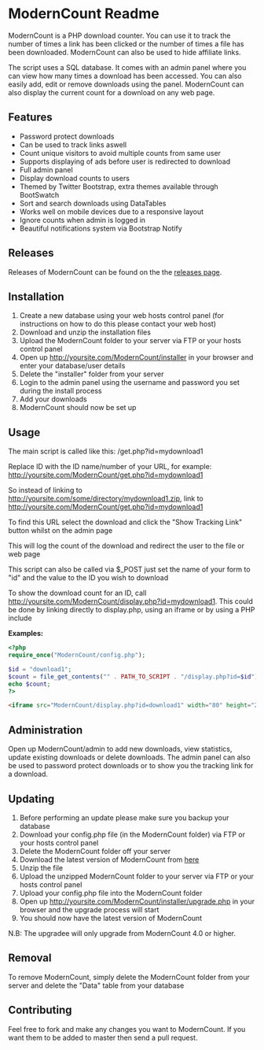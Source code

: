 ModernCount Readme
==================

ModernCount is a PHP download counter. You can use it to track the number of times a link has been clicked or the number of times a file has been downloaded. ModernCount can also be used to hide affiliate links.

The script uses a SQL database. It comes with an admin panel where you can view how many times a download has been accessed. You can also easily add, edit or remove downloads using the panel. ModernCount can also display the current count for a download on any web page.

Features
--------

* Password protect downloads
* Can be used to track links aswell
* Count unique visitors to avoid multiple counts from same user
* Supports displaying of ads before user is redirected to download
* Full admin panel
* Display download counts to users
* Themed by Twitter Bootstrap, extra themes available through BootSwatch
* Sort and search downloads using DataTables
* Works well on mobile devices due to a responsive layout
* Ignore counts when admin is logged in
* Beautiful notifications system via Bootstrap Notify

Releases
--------

Releases of ModernCount can be found on the the [releases page](https://github.com/ModernBB/ModernCount/releases).

Installation
------------

1. Create a new database using your web hosts control panel (for instructions on how to do this please contact your web host)
2. Download and unzip the installation files
3. Upload the ModernCount folder to your server via FTP or your hosts control panel
4. Open up http://yoursite.com/ModernCount/installer in your browser and enter your database/user details
5. Delete the "installer" folder from your server
6. Login to the admin panel using the username and password you set during the install process
7. Add your downloads
8. ModernCount should now be set up

Usage
-----

The main script is called like this: /get.php?id=mydownload1

Replace ID with the ID name/number of your URL, for example: http://yoursite.com/ModernCount/get.php?id=mydownload1

So instead of linking to http://yoursite.com/some/directory/mydownload1.zip, link to http://yoursite.com/ModernCount/get.php?id=mydownload1

To find this URL select the download and click the "Show Tracking Link" button whilst on the admin page

This will log the count of the download and redirect the user to the file or web page

This script can also be called via $_POST just set the name of your form to "id" and the value to the ID you wish to download

To show the download count for an ID, call http://yoursite.com/ModernCount/display.php?id=mydownload1. This could be done by linking directly to display.php, using an iframe or by using a PHP include

**Examples:**

```php
<?php
require_once("ModernCount/config.php");

$id = "download1";
$count = file_get_contents("" . PATH_TO_SCRIPT . "/display.php?id=$id");
echo $count;
?>
```

```html
<iframe src="ModernCount/display.php?id=download1" width="80" height="25" frameBorder="0" scrolling="no"></iframe>
```

Administration
--------------

Open up ModernCount/admin to add new downloads, view statistics, update existing downloads or delete downloads. The admin panel can also be used to password protect downloads or to show you the tracking link for a download.

Updating
--------

1. Before performing an update please make sure you backup your database
2. Download your config.php file (in the ModernCount folder) via FTP or your hosts control panel
3. Delete the ModernCount folder off your server
4. Download the latest version of ModernCount from [here](https://github.com/ModernBB/ModernCount/releases)
5. Unzip the file
6. Upload the unzipped ModernCount folder to your server via FTP or your hosts control panel
7. Upload your config.php file into the ModernCount folder
4. Open up http://yoursite.com/ModernCount/installer/upgrade.php in your browser and the upgrade process will start
9. You should now have the latest version of ModernCount

N.B: The upgradee will only upgrade from ModernCount 4.0 or higher.

Removal
-------

To remove ModernCount, simply delete the ModernCount folder from your server and delete the "Data" table from your database

Contributing
------------

Feel free to fork and make any changes you want to ModernCount. If you want them to be added to master then send a pull request.